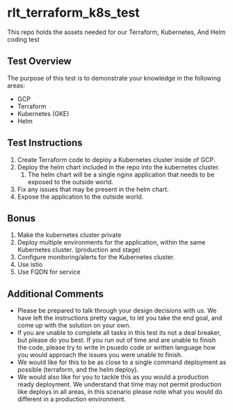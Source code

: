 # rlt_terraform_k8s_test
This repo holds the assets needed for our Terraform, Kubernetes, And Helm coding test

## Test Overview
The purpose of this test is to demonstrate your knowledge in the following areas: 
* GCP
* Terraform
* Kubernetes (GKE)
* Helm

## Test Instructions
1) Create Terraform code to deploy a Kubernetes cluster inside of GCP. 
2) Deploy the helm chart included in the repo into the kubernetes cluster. 
	1) The helm chart will be a single nginx application that needs to be exposed to the outside world. 
3) Fix any issues that may be present in the helm chart.
4) Expose the application to the outside world.  


## Bonus
1) Make the kubernetes cluster private
2) Deploy multiple environments for the application, within the same Kubernetes cluster. (production and stage)
3) Configure monitoring/alerts for the Kubernetes cluster. 
4) Use istio 
5) Use FQDN for service

## Additional Comments
* Please be prepared to talk through your design decisions with us. We have left the instructions pretty vague, to let you take the end goal, and come up with the solution on your own. 
* If you are unable to complete all tasks in this test its not a deal breaker, but please do you best. If you run out of time and are unable to finish the code, please try to write in psuedo code or written language how you would approach the issues you were unable to finish.
* We would like for this to be as close to a single command deployment as possible (terraform, and the helm deploy). 
* We would also like for you to tackle this as you would a production ready deployment. We understand that time may not permit production like deploys in all areas, in this scenario please note what you would do different in a production environment.





